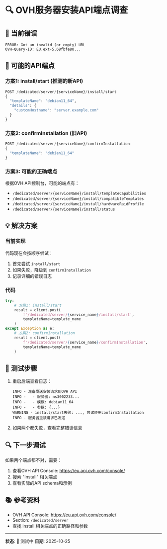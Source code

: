 # 🔍 OVH服务器安装API端点调查

## 🐛 当前错误

```
ERROR: Got an invalid (or empty) URL
OVH-Query-ID: EU.ext-5.68fbfe80...
```

## 🎯 可能的API端点

### 方案1: install/start (推测的新API)
```python
POST /dedicated/server/{serviceName}/install/start
{
  "templateName": "debian11_64",
  "details": {
    "customHostname": "server.example.com"
  }
}
```

### 方案2: confirmInstallation (旧API)
```python
POST /dedicated/server/{serviceName}/confirmInstallation
{
  "templateName": "debian11_64"
}
```

### 方案3: 可能的正确端点
根据OVH API控制台，可能的端点有：
- `/dedicated/server/{serviceName}/install/templateCapabilities`
- `/dedicated/server/{serviceName}/install/compatibleTemplates`
- `/dedicated/server/{serviceName}/install/hardwareRaidProfile`
- `/dedicated/server/{serviceName}/install/status`

## 💡 解决方案

### 当前实现
代码现在会按顺序尝试：
1. 首先尝试 `install/start`
2. 如果失败，降级到 `confirmInstallation`
3. 记录详细的错误日志

### 代码
```python
try:
    # 方案1: install/start
    result = client.post(
        f'/dedicated/server/{service_name}/install/start',
        templateName=template_name
    )
except Exception as e:
    # 方案2: confirmInstallation
    result = client.post(
        f'/dedicated/server/{service_name}/confirmInstallation',
        templateName=template_name
    )
```

## 📝 测试步骤

1. 重启后端查看日志：
   ```
   INFO - 准备发送安装请求到OVH API
   INFO -   - 服务器: ns3002233...
   INFO -   - 模板: debian11_64
   INFO -   - 参数: {...}
   WARNING - install/start失败: ..., 尝试使用confirmInstallation
   INFO - 服务器重装请求已发送
   ```

2. 如果两个都失败，查看完整错误信息

## 🔍 下一步调试

如果两个端点都不对，需要：
1. 查看OVH API Console: https://eu.api.ovh.com/console/
2. 搜索 "install" 相关端点
3. 查看实际的API schema和示例

## 📚 参考资料

- OVH API Console: https://eu.api.ovh.com/console/
- Section: `/dedicated/server`
- 查找 install 相关端点的正确路径和参数

---

**状态**: 🔄 测试中
**日期**: 2025-10-25
